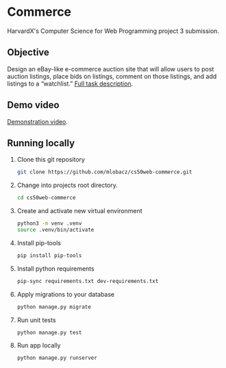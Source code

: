 # Commerce

HarvardX's Computer Science for Web Programming project 3 submission.

## Objective

Design an eBay-like e-commerce auction site that will allow users to post auction listings, place bids on listings, comment on those listings, and add listings to a “watchlist.”
[Full task description](https://cs50.harvard.edu/web/2020/projects/2/commerce/).

## Demo video

[Demonstration video](https://youtu.be/-ePw6nPtAVQ).

## Running locally

1. Clone this git repository

    ```bash
    git clone https://github.com/mlobacz/cs50web-commerce.git
    ```

2. Change into projects root directory.

    ```bash
    cd cs50web-commerce
    ```

3. Create and activate new virtual environment

    ```bash
    python3 -m venv .venv
    source .venv/bin/activate
    ```

4. Install pip-tools

    ```bash
    pip install pip-tools
    ```

5. Install python requirements

    ```bash
    pip-sync requirements.txt dev-requirements.txt
    ```

6. Apply migrations to your database

    ```bash
    python manage.py migrate
    ```

7. Run unit tests

    ```bash
    python manage.py test
    ```

8. Run app locally

    ```bash
    python manage.py runserver
    ```
